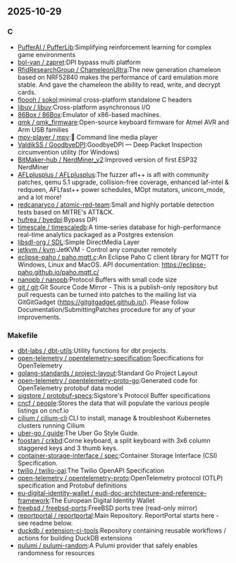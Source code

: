 ## 2025-10-29

### C

* [PufferAI / PufferLib](https://github.com/PufferAI/PufferLib):Simplifying reinforcement learning for complex game environments
* [bol-van / zapret](https://github.com/bol-van/zapret):DPI bypass multi platform
* [RfidResearchGroup / ChameleonUltra](https://github.com/RfidResearchGroup/ChameleonUltra):The new generation chameleon based on NRF52840 makes the performance of card emulation more stable. And gave the chameleon the ability to read, write, and decrypt cards.
* [floooh / sokol](https://github.com/floooh/sokol):minimal cross-platform standalone C headers
* [libuv / libuv](https://github.com/libuv/libuv):Cross-platform asynchronous I/O
* [86Box / 86Box](https://github.com/86Box/86Box):Emulator of x86-based machines.
* [qmk / qmk_firmware](https://github.com/qmk/qmk_firmware):Open-source keyboard firmware for Atmel AVR and Arm USB families
* [mpv-player / mpv](https://github.com/mpv-player/mpv):🎥 Command line media player
* [ValdikSS / GoodbyeDPI](https://github.com/ValdikSS/GoodbyeDPI):GoodbyeDPI — Deep Packet Inspection circumvention utility (for Windows)
* [BitMaker-hub / NerdMiner_v2](https://github.com/BitMaker-hub/NerdMiner_v2):Improved version of first ESP32 NerdMiner
* [AFLplusplus / AFLplusplus](https://github.com/AFLplusplus/AFLplusplus):The fuzzer afl++ is afl with community patches, qemu 5.1 upgrade, collision-free coverage, enhanced laf-intel & redqueen, AFLfast++ power schedules, MOpt mutators, unicorn_mode, and a lot more!
* [redcanaryco / atomic-red-team](https://github.com/redcanaryco/atomic-red-team):Small and highly portable detection tests based on MITRE's ATT&CK.
* [hufrea / byedpi](https://github.com/hufrea/byedpi):Bypass DPI
* [timescale / timescaledb](https://github.com/timescale/timescaledb):A time-series database for high-performance real-time analytics packaged as a Postgres extension
* [libsdl-org / SDL](https://github.com/libsdl-org/SDL):Simple DirectMedia Layer
* [jetkvm / kvm](https://github.com/jetkvm/kvm):JetKVM - Control any computer remotely
* [eclipse-paho / paho.mqtt.c](https://github.com/eclipse-paho/paho.mqtt.c):An Eclipse Paho C client library for MQTT for Windows, Linux and MacOS. API documentation: https://eclipse-paho.github.io/paho.mqtt.c/
* [nanopb / nanopb](https://github.com/nanopb/nanopb):Protocol Buffers with small code size
* [git / git](https://github.com/git/git):Git Source Code Mirror - This is a publish-only repository but pull requests can be turned into patches to the mailing list via GitGitGadget (https://gitgitgadget.github.io/). Please follow Documentation/SubmittingPatches procedure for any of your improvements.

### Makefile

* [dbt-labs / dbt-utils](https://github.com/dbt-labs/dbt-utils):Utility functions for dbt projects.
* [open-telemetry / opentelemetry-specification](https://github.com/open-telemetry/opentelemetry-specification):Specifications for OpenTelemetry
* [golang-standards / project-layout](https://github.com/golang-standards/project-layout):Standard Go Project Layout
* [open-telemetry / opentelemetry-proto-go](https://github.com/open-telemetry/opentelemetry-proto-go):Generated code for OpenTelemetry protobuf data model
* [sigstore / protobuf-specs](https://github.com/sigstore/protobuf-specs):Sigstore's Protocol Buffer specifications
* [cncf / people](https://github.com/cncf/people):Stores the data that will populate the various people listings on cncf.io
* [cilium / cilium-cli](https://github.com/cilium/cilium-cli):CLI to install, manage & troubleshoot Kubernetes clusters running Cilium
* [uber-go / guide](https://github.com/uber-go/guide):The Uber Go Style Guide.
* [foostan / crkbd](https://github.com/foostan/crkbd):Corne keyboard, a split keyboard with 3x6 column staggered keys and 3 thumb keys.
* [container-storage-interface / spec](https://github.com/container-storage-interface/spec):Container Storage Interface (CSI) Specification.
* [twilio / twilio-oai](https://github.com/twilio/twilio-oai):The Twilio OpenAPI Specification
* [open-telemetry / opentelemetry-proto](https://github.com/open-telemetry/opentelemetry-proto):OpenTelemetry protocol (OTLP) specification and Protobuf definitions
* [eu-digital-identity-wallet / eudi-doc-architecture-and-reference-framework](https://github.com/eu-digital-identity-wallet/eudi-doc-architecture-and-reference-framework):The European Digital Identity Wallet
* [freebsd / freebsd-ports](https://github.com/freebsd/freebsd-ports):FreeBSD ports tree (read-only mirror)
* [reportportal / reportportal](https://github.com/reportportal/reportportal):Main Repository. ReportPortal starts here - see readme below.
* [duckdb / extension-ci-tools](https://github.com/duckdb/extension-ci-tools):Repository containing reusable workflows / actions for building DuckDB extensions
* [pulumi / pulumi-random](https://github.com/pulumi/pulumi-random):A Pulumi provider that safely enables randomness for resources
